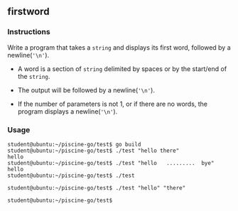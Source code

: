 ## firstword

### Instructions

Write a program that takes a `string` and displays its first word, followed by a newline(`'\n'`).

- A word is a section of `string` delimited by spaces or by the start/end of the `string`.

- The output will be followed by a newline(`'\n'`).

- If the number of parameters is not 1, or if there are no words, the program displays a newline(`'\n'`).

### Usage

```console
student@ubuntu:~/piscine-go/test$ go build
student@ubuntu:~/piscine-go/test$ ./test "hello there"
hello
student@ubuntu:~/piscine-go/test$ ./test "hello   .........  bye"
hello
student@ubuntu:~/piscine-go/test$ ./test

student@ubuntu:~/piscine-go/test$ ./test "hello" "there"

student@ubuntu:~/piscine-go/test$
```
